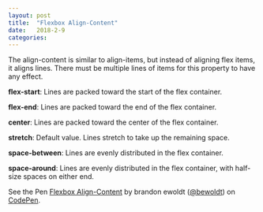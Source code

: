 ```yaml
---
layout: post
title:  "Flexbox Align-Content"
date:   2018-2-9
categories:
---
```

The align-content is similar to align-items, but instead of aligning flex items, it aligns lines. There must be multiple lines of items for this property to have any effect.

**flex-start**: Lines are packed toward the start of the flex container.

**flex-end**: Lines are packed toward the end of the flex container.

**center**: Lines are packed toward the center of the flex container.

**stretch**: Default value. Lines stretch to take up the remaining space.

**space-between**: Lines are evenly distributed in the flex container.

**space-around**: Lines are evenly distributed in the flex container, with half-size spaces on either end.



<p data-height="2391" data-theme-id="0" data-slug-hash="JpWOJY" data-default-tab="result" data-user="bewoldt" data-embed-version="2" data-pen-title="Flexbox Align-Content" class="codepen">See the Pen <a href="https://codepen.io/bewoldt/pen/JpWOJY/">Flexbox Align-Content</a> by brandon ewoldt (<a href="https://codepen.io/bewoldt">@bewoldt</a>) on <a href="https://codepen.io">CodePen</a>.</p>
<script async src="https://production-assets.codepen.io/assets/embed/ei.js"></script>